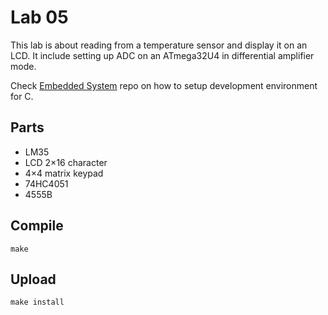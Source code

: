 # Lab 05

This lab is about reading from a temperature sensor and display it on an LCD. It include setting up ADC on an ATmega32U4 in differential amplifier mode.

Check [Embedded System](https://github.com/KTheXIII/embedded_system) repo on how to setup development environment for C.

## Parts
  - LM35
  - LCD 2×16 character
  - 4×4 matrix keypad
  - 74HC4051
  - 4555B

## Compile

```
make
```

## Upload

```
make install
```